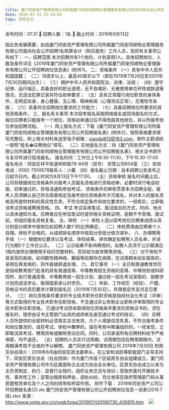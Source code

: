 ```yaml
---
title: 厦门同安资产管理有限公司所属厦门同安同顺物业管理服务有限公司2019年社会公开招聘1名核算会计（购买服务
date: 2019-07-31 22:10:03
tags: 政府企业
---
```

发布时间：07.31   🌟   招聘人数：1名   🌈   截止时间：2019年8月13日
<!-- more -->
因业务发展需要，拟由厦门同安资产管理有限公司所属厦门同安同顺物业管理服务有限公司面向社会公开招聘1名核算会计（购买服务）工作人员，现将有关事项公布如下：
一、招聘范围
本次招聘共有1个岗位，计划录用1人。具体招聘岗位、人数及条件详见《2019年厦门同安资产管理有限公司所属厦门同安同顺物业管理服务有限公司公开招聘岗位信息表》(附件1)。
二、资格条件
（一）具有中华人民共和国国籍；
（二）18周岁以上、最高40周岁以下（即在1979年7月29日至2001年7月30日期间出生）；
（三）拥护中华人民共和国宪法、法律、法规；
（四）遵守纪律、品行端正，具备良好的职业道德，无不良嗜好、无被使用单位开除或辞退等情况，无违法犯罪记录并符合政审要求；
（五）具有正常履行岗位职责的身体条件，无明显纹身，身心健康，无心理、精神疾病（心理测试正常），无慢性传染病；
（六）具备符合招聘岗位要求的工作能力；
（七）具备招聘岗位所要求的其他资格条件。
三、报名有关事项
本次招考报名采取网络报名或现场报名的方式，每位应聘者只能报考一个岗位，资格初审通过后不得改报其他岗位，并以所报考岗位参加招聘流程。
（一）网上报名方式：下载《厦门同安资产管理有限公司所属厦门同安同顺物业管理服务有限公司公开招聘报名表》(附件2)，按照表格要求填写完整后，附上相关材料发送至电子邮箱：xiaodai813@163.com，邮件主题请统一按照“姓名�应聘岗位”填写。
（二）实地报名方式：持《厦门同安资产管理有限公司所属厦门同安同顺物业管理服务有限公司公开招聘报名表》、相关证书原件与复印件进行现场报名。
报名时间：工作日上午8:30-11:00，下午15:30-17:00
报名地点：同安区祥平街道祥桥路78-84号（双号）
资管公司604室
（三）咨询电话：0592-7559578联系人：小戴
（四）报名截止日期：自本招聘公告发布之日起15日内，截止时间为8月13日下午17:00。
（五）资格审核
报名时间截止后，公司将根据岗位资格条件对报考人员报名资格进行资格初审，必要时进行电话初面，初审通过的，将电话通知参加考试。
资格条件的审核贯穿本次招聘全程，报考人员须确认自己符合简章规定及报考岗位资格条件方可报名，并对本人的报名资格及所提供材料的真实性负责，不符合规定条件和岗位要求的，一经核实，立即取消考试资格或聘用资格。
四、考试
考试采用笔试、面试结合的方式，时间、地点以具体通知为准。应聘者应在参加笔试时提供相关资格证明，逾期不予受理。面试前，将组织报名资格复查。
五、体检
（一）体检人选以招考岗位应聘者成绩从高分到低分顺序中按岗位拟招聘人数1:1的比例确定。
（二）体检费用由应聘者个人自理。体检不合格的，从成绩排名顺序中按高分至低分依次递补。
六、办理聘用手续
（一）根据岗位要求以及考试、体检结果，择优确定拟聘用人员名单，并进行为期5个工作日公示。
（二）公示结果不影响聘用的，拟聘人员须于公示期满后1周内提供办理聘用手续的完整材料，否则视为放弃聘用资格。
（三）对于体检不易发现的疾病，如间歇性精神病、癫痫等前期存在病根，在试用期未如实报告的，录用后再发病的，将作直接辞退处理。
六、其它事项
（一）全日制普通教育学历是指经教育部门批准的具有普通高等、中等教育招生资格的高等、中等院校或科研院所、执行普通高等、中等教育统一招生计划、通过统一招生考试录取的、按教学计划完成该学业、取得国家承认的学历。
（二）年龄、工作经历（经验）、户籍、资格证书的资历要求计算到报名日（2019年7月30日）。年限按足年足月足日累计。
（三）岗位资格条件要求的专业技术职务任职资格是指经社会化考试（评审）等方式取得的专业技术职务任职资格，不含通过非公有制企业职称评审取得的专业技术职务任职资格。
已通过考试但未取得岗位资格条件要求的资格证书的，须在报名时，提供由证书主管部门出具的成绩单及是否通过考试的结论。
（四）应聘人员所提供的全部材料必须真实合法有效，凡个人填报信息失真，不符合报考条件和岗位要求的，或在考试、体检中舞弊的，或在考核中欺骗组织的，一经发现，立即取消其考试、聘用资格或解除劳动合同。同时，公司承诺所有应聘材料给予严格保密，均不退还。
（五）招聘的人员实行试用期，试用期包括在聘用期限内，试用期满考核不合格的予以解聘。
厦门同安资产管理有限公司
2019年7月30日
附房东协会简介：2018年6月由同安区政法委牵头，在公安和消防等职能部门主导支持下，同安区房东协会（社会团体）作为厦门市首个区级房东协会组建成立，厦门同安资产管理有限公司作为区属国有企业成为协会会长单位。区房东协会成立以来为主负责制定、执行、监督行业规约，组织业务交流与培训；受政府委托开展技术性、事务性工作；监管出租房和押金，调处纠纷，充分发挥在政府管理部门和从事房屋租赁单位及个人之间的纽带和桥梁作用。
附件下载：
2019年同安资产公司公开招聘报名表(2).xls
厦门同安资产管理有限公司公开招聘岗位信息一览表(2019.7挂).xlsx
来源：
http://www.xmta.gov.cn/xxgk/tzgg/201907/t20190730_430615.htm
 
 ![](https://cdn.weiweiblog.cn/20181015134814.png)